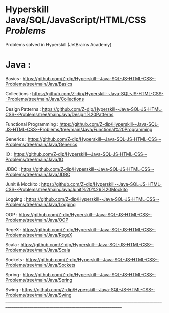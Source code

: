 # Hyperskill Java/SQL/JavaScript/HTML/CSS *Problems*

Problems solved in Hyperskill (JetBrains Academy)

# Java  :


  Basics :
      https://github.com/Z-dip/Hyperskill--Java-SQL-JS-HTML-CSS--Problems/tree/main/Java/Basics

  Collections :
      https://github.com/Z-dip/Hyperskill--Java-SQL-JS-HTML-CSS--Problems/tree/main/Java/Collections
      
  Design Patterns :
      https://github.com/Z-dip/Hyperskill--Java-SQL-JS-HTML-CSS--Problems/tree/main/Java/Design%20Patterns
      
  Functional Programming :
      https://github.com/Z-dip/Hyperskill--Java-SQL-JS-HTML-CSS--Problems/tree/main/Java/Functional%20Programming
      
  Generics :
      https://github.com/Z-dip/Hyperskill--Java-SQL-JS-HTML-CSS--Problems/tree/main/Java/Generics
      
  IO :
      https://github.com/Z-dip/Hyperskill--Java-SQL-JS-HTML-CSS--Problems/tree/main/Java/IO
      
  JDBC :
      https://github.com/Z-dip/Hyperskill--Java-SQL-JS-HTML-CSS--Problems/tree/main/Java/JDBC
      
  Junit & Mockito :
      https://github.com/Z-dip/Hyperskill--Java-SQL-JS-HTML-CSS--Problems/tree/main/Java/Junit%20%26%20Mockito
      
  Logging :
      https://github.com/Z-dip/Hyperskill--Java-SQL-JS-HTML-CSS--Problems/tree/main/Java/Logging
      
  OOP :
      https://github.com/Z-dip/Hyperskill--Java-SQL-JS-HTML-CSS--Problems/tree/main/Java/OOP
      
  RegeX :
      https://github.com/Z-dip/Hyperskill--Java-SQL-JS-HTML-CSS--Problems/tree/main/Java/RegeX
      
  Scala :
      https://github.com/Z-dip/Hyperskill--Java-SQL-JS-HTML-CSS--Problems/tree/main/Java/Scala
      
  Sockets :
      https://github.com/Z-dip/Hyperskill--Java-SQL-JS-HTML-CSS--Problems/tree/main/Java/Sockets
      
  Spring :
      https://github.com/Z-dip/Hyperskill--Java-SQL-JS-HTML-CSS--Problems/tree/main/Java/Spring
      
  Swing :
      https://github.com/Z-dip/Hyperskill--Java-SQL-JS-HTML-CSS--Problems/tree/main/Java/Swing
      ________________________________________________________________________________________________________________________________________    
